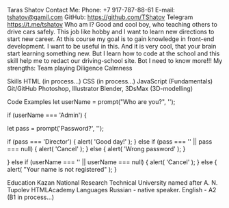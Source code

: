 Taras Shatov
Contact Me:
Phone: +7 917-787-88-61
E-mail: tshatov@gamil.com
GitHub: https://github.com/TShatov
Telegram https://t.me/tshatov
Who am I?
Good and cool boy, who teaching others to drive cars safely. This job like hobby and I want to learn new directions to start new career. At this course my goal is to gain knowledge in front-end development. I want to be useful in this.  And it is very cool, that your brain start learning something new. But I learn how to code at the school and this skill help me to redact our driving-school site. Bot I need to know more!!!
My strengths:
Team playing
Diligence
Calmness

Skills
HTML (in process...)
CSS (in process...)
JavaScript (Fundamentals)
Git/GitHub
Photoshop, Illustrator
Blender, 3DsMax (3D-modelling)

Code Examples
let userName = prompt("Who are you?", '');

if (userName === 'Admin') {

  let pass = prompt('Password?', '');

  if (pass === 'Director') {
    alert( 'Good day!' );
  } else if (pass === '' || pass === null) {
    alert( 'Cancel' );
  } else {
    alert( 'Wrong password' );
  }

} else if (userName === '' || userName === null) {
  alert( 'Cancel' );
} else {
  alert( "Your name is not registered" );
}

Education
Kazan National Research Technical University named after A. N. Tupolev
HTMLAcademy
Languages
Russian - native speaker.
English - A2 (B1 in process…)